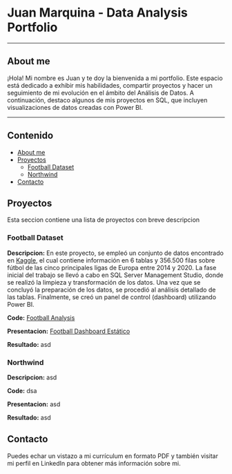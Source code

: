 # Juan Marquina - Data Analysis Portfolio 
---
## About me 
¡Hola! Mi nombre es Juan y te doy la bienvenida a mi portfolio. Este espacio está dedicado a exhibir mis habilidades, compartir proyectos y hacer un seguimiento de mi evolución en el ámbito del Análisis de Datos. A continuación, destaco algunos de mis proyectos en SQL, que incluyen visualizaciones de datos creadas con Power BI.

---

## Contenido
- [About me](#About-me)
- [Proyectos](#Proyectos)
    + [Football Dataset](#Football-Dataset)
    + [Northwind](#Northwind)
- [Contacto](#Contacto)

## Proyectos
Esta seccion contiene una lista de proyectos con breve descripcion

### Football Dataset

**Descripcion:** En este proyecto, se empleó un conjunto de datos encontrado en [Kaggle](https://www.kaggle.com/datasets/technika148/football-database/data), el cual contiene información en 6 tablas y 356.500 filas sobre fútbol de las cinco principales ligas de Europa entre 2014 y 2020. La fase inicial del trabajo se llevó a cabo en SQL Server Management Studio, donde se realizó la limpieza y transformación de los datos. Una vez que se concluyó la preparación de los datos, se procedió al análisis detallado de las tablas. Finalmente, se creó un panel de control (dashboard) utilizando Power BI.

**Code:** [Football Analysis](https://github.com/juanmarquina1/Football-Database/blob/main/Football%20Analysis.sql)

**Presentacion:** [Football Dashboard Estático](https://github.com/juanmarquina1/Football-Database/blob/main/Football%20Dashboard%20Estatico.pdf)

**Resultado:** asd

### Northwind 

**Descripcion:** asd 

**Code:** dsa

**Presentacion:** asd

**Resultado:** asd

## Contacto

Puedes echar un vistazo a mi currículum en formato PDF y también visitar mi perfil en LinkedIn para obtener más información sobre mi.
